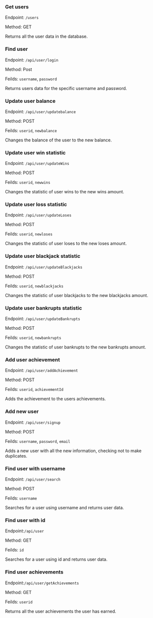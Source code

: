 ### Get users

Endpoint: `/users`

Method: GET

Returns all the user data in the database.

### Find user

Endpoint: `/api/user/login`

Method: Post

Feilds: `username`, `password`

Returns users data for the specific username and password.

### Update user balance

Endpoint: `/api/user/updatebalance`

Method: POST

Feilds: `userid`, `newbalance`

Changes the balance of the user to the new balance.

### Update user win statistic

Endpoint: `/api/user/updateWins`

Method: POST

Feilds: `userid`, `newwins`

Changes the statistic of user wins to the new wins amount.

### Update user loss statistic

Endpoint: `/api/user/updateLoses`

Method: POST

Feilds: `userid`, `newloses`

Changes the statistic of user loses to the new loses amount.

### Update user blackjack statistic

Endpoint: `/api/user/updateBlackjacks`

Method: POST

Feilds: `userid`, `newblackjacks`

Changes the statistic of user blackjacks to the new blackjacks amount.

### Update user bankrupts statistic

Endpoint: `/api/user/updateBankrupts`

Method: POST

Feilds: `userid`, `newbankrupts`

Changes the statistic of user bankrupts to the new bankrupts amount.

### Add user achievement

Endpoint: `/api/user/addAchievement`

Method: POST

Feilds: `userid`, `achievementId`

Adds the achievement to the users achievements.

### Add new user

Endpoint: `/api/user/signup`

Method: POST

Feilds: `username`, `password`, `email`

Adds a new user with all the new information, checking not to make duplicates.

### Find user with username

Endpoint: `/api/user/search`

Method: POST

Feilds: `username`

Searches for a user using username and returns user data.

### Find user with id

Endpoint:`/api/user`

Method: GET

Feilds: `id`

Searches for a user using id and returns user data.

### Find user achievements

Endpoint:`/api/user/getAchievements`

Method: GET

Feilds: `userid`

Returns all the user achievements the user has earned.
